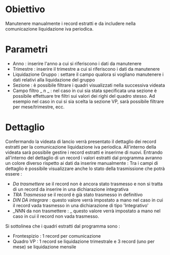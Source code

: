 
# Obiettivo

Manutenere manualmente i record estratti e da includere nella comunicazione liquidazione iva
periodica.

# Parametri
 * Anno :  inserire l'anno a cui si riferiscono i dati da manutenere
 * Trimestre :  inserire il trimestre a cui si riferiscono i dati da manutenere
 * Liquidazione Gruppo :  settare il campo qualora si vogliano manutenere i dati relativi alla    liquidazione del gruppo
 * Sezione :  è possibile filtrare i quadri visualizzati nella successiva videata
* Campo filtro _ n _  :  nel caso in cui sia stata specificata una sezione è possibile effettuare tre filtri sui valori dei righi del quadro stesso. Ad esempio nel caso in cui si sia scelta la sezione VP, sarà possibile filtrare per mese/trimestre, ecc.

# Dettaglio
Confermando la videata di lancio verrà presentato il dettaglio dei record estratti per la
comunicazione liquidazione iva periodica.
All'interno della videata sarà possibile gestire i record estratti e inserirne di nuovi.
Entrando all'interno del dettaglio di un record i valori estratti dal programma avranno un colore diverso rispetto ai dati da inserire manualmente : 
Tra i campi di dettaglio è possibile visualizzare anche lo stato della trasmissione che potrà essere : 
 * _Da trasmettere_ se il record non è ancora stato trasmesso e non si tratta di un record da inserire in una dichiarazione integrativa
 * _TRA Trasmessa_ se il record è già stato trasmesso in definitivo
 * _DIN DA integrare_ :  questo valore verrà impostato a mano nel caso in cui il record vada trasmesso in una dichiarazione di tipo 'Integrativo'
 * _NNN da non trasmettere : _ questo valore verrà impostato a mano nel caso in cui il record non vada trasmesso.

Si sottolinea che i quadri estratti dal programma sono : 
 * Frontespizio :  1 record per comunicazione
 * Quadro VP  :  1 record se liquidazione trimestrale e 3 record (uno per mese) se liquidazione    mensile
